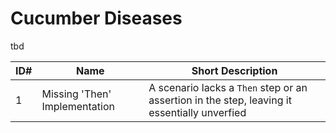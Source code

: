 # Cucumber Diseases

tbd

| ID# | Name | Short Description |
|-----|------|-------------|
| 1   | Missing 'Then' Implementation | A scenario lacks a `Then` step or an assertion in the step, leaving it essentially unverfied |
